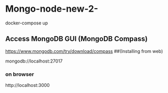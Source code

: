 # Mongo-node-new-2-

docker-compose up

## Access MongoDB GUI (MongoDB Compass)

https://www.mongodb.com/try/download/compass  ##(Installing from web)

mongodb://localhost:27017

### on browser ###

http://localhost:3000
